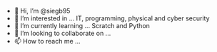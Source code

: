 - 👋 Hi, I’m @siegb95
- 👀 I’m interested in ... IT, programming, physical and cyber security
- 🌱 I’m currently learning ... Scratch and Python
- 💞️ I’m looking to collaborate on ...
- 📫 How to reach me ...

<!---
siegb95/siegb95 is a ✨ special ✨ repository because its `README.md` (this file) appears on your GitHub profile.
You can click the Preview link to take a look at your changes.
--->
